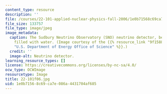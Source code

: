 ```yaml
---
content_type: resource
description: ''
file: /courses/22-101-applied-nuclear-physics-fall-2006/1e0b71568c69ca7e086a4431704af685_22-101f06.jpg
file_size: 133757
file_type: image/jpeg
image_metadata:
  caption: The Sudbury Neutrino Observatory (SNO) neutrino detector, before it was
    filled with water. (Image courtesy of the {{% resource_link "9f15883f-dbc9-4d08-b555-700f6f6522ac"
    "U.S. Department of Energy Office of Science" %}}.)
  credit: ''
  image-alt: Neutrino detector.
learning_resource_types: []
license: https://creativecommons.org/licenses/by-nc-sa/4.0/
ocw_type: OCWImage
resourcetype: Image
title: 22-101f06.jpg
uid: 1e0b7156-8c69-ca7e-086a-4431704af685
---
```

